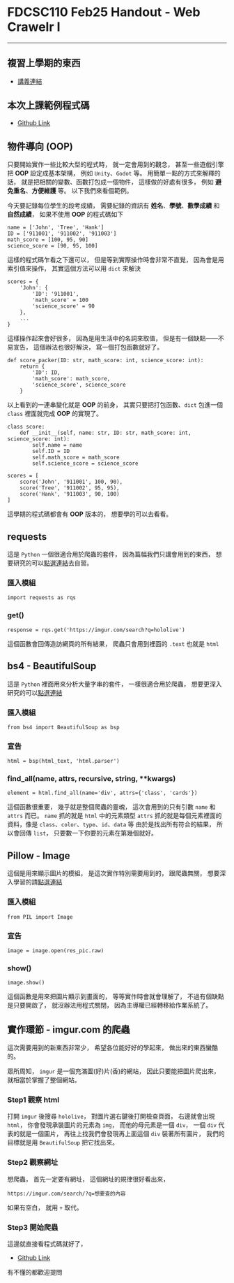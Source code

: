 # FDCSC110 Feb25 Handout - Web Crawelr I
---

## 複習上學期的東西
- [講義連結](https://hackmd.io/@revcoding/fdcsc_110_handouts)

## 本次上課範例程式碼
- [Github Link](https://github.com/revival0728/FudanHighSchool-110CSC/tree/master/Web_Crawer/for_imgur)

## 物件導向 (OOP)
只要開始實作一些比較大型的程式時，
就一定會用到的觀念，
甚至一些遊戲引擎把 **OOP** 設定成基本架構，
例如 `Unity`、`Godot` 等。
用簡單一點的方式來解釋的話，
就是把相關的變數、函數打包成一個物件，
這樣做的好處有很多，
例如 **避免重名**、**方便維護** 等。
以下我們來看個範例。

今天要記錄每位學生的段考成績，
需要紀錄的資訊有 **姓名**、**學號**、**數學成績** 和 **自然成績**，
如果不使用 **OOP** 的程式碼如下
```python=
name = ['John', 'Tree', 'Hank']
ID = ['911001', '911002', '911003']
math_score = [100, 95, 90]
science_score = [90, 95, 100]
```
這樣的程式碼乍看之下還可以，
但是等到實際操作時會非常不直覺，
因為會是用索引值來操作，
其實這個方法可以用 `dict` 來解決
```python=
scores = {
    'John': {
        'ID': '911001',
        'math_score' = 100
        'science_score' = 90
    },
    ...
}
```
這樣操作起來會好很多，
因為是用生活中的名詞來取值，
但是有一個缺點——不易宣告，
這個辦法也很好解決，
寫一個打包函數就好了。
```python=
def score_packer(ID: str, math_score: int, science_score: int):
    return {
        'ID': ID,
        'math_score': math_score,
        'science_score', science_score
    }
```
以上看到的一連串變化就是 **OOP** 的前身，
其實只要把打包函數、`dict` 包進一個 `class` 裡面就完成 **OOP** 的實現了。
```python=
class score:
    def __init__(self, name: str, ID: str, math_score: int, science_score: int):
        self.name = name
        self.ID = ID
        self.math_score = math_score
        self.science_score = science_score
        
scores = [
    score('John', '911001', 100, 90),
    score('Tree', '911002', 95, 95),
    score('Hank', '911003', 90, 100)
]
```
這學期的程式碼都會有 **OOP** 版本的，
想要學的可以去看看。

## requests
這是 `Python` 一個很適合用於爬蟲的套件，
因為篇幅我們只講會用到的東西，
想要研究的可以[點選連結](https://docs.python-requests.org/en/latest/)去自習。

### 匯入模組
```python=
import requests as rqs
```

### get()
```python=
response = rqs.get('https://imgur.com/search?q=hololive')
```
這個函數會回傳造訪網頁的所有結果，
爬蟲只會用到裡面的 `.text` 也就是 `html`

## bs4 - BeautifulSoup
這是 `Python` 裡面用來分析大量字串的套件，
一樣很適合用於爬蟲，
想要更深入研究的可以[點選連結](https://www.crummy.com/software/BeautifulSoup/bs4/doc/)

### 匯入模組
```python=
from bs4 import BeautifulSoup as bsp
```

### 宣告
```python=
html = bsp(html_text, 'html.parser')
```

### find_all(name, attrs, recursive, string, **kwargs)
```python=
element = html.find_all(name='div', attrs={'class', 'cards'})
```
這個函數很重要，
幾乎就是整個爬蟲的靈魂，
這次會用到的只有引數 `name` 和 `attrs` 而已。
`name` 抓的就是 `html` 中的元素類型
`attrs` 抓的就是每個元素裡面的資料，像是 `class`、`color`、`type`、`id`、`data` 等
由於是找出所有符合的結果，
所以會回傳 `list`，
只要數一下你要的元素在第幾個就好。

## Pillow - Image
這個是用來顯示圖片的模組，
是這次實作特別需要用到的，
跟爬蟲無關，
想要深入學習的請[點選連結](https://pillow.readthedocs.io/en/stable/reference/Image.html?highlight=image)

### 匯入模組
```python=
from PIL import Image
```

### 宣告
```python=
image = image.open(res_pic.raw)
```

### show()
```python=
image.show()
```
這個函數是用來把圖片顯示到畫面的，
等等實作時會就會理解了，
不過有個缺點是只要開啟了，
就沒辦法用程式關閉，
因為主導權已經轉移給作業系統了。

## 實作環節 - imgur.com 的爬蟲
這次需要用到的新東西非常少，
希望各位能好好的學起來，
做出來的東西蠻酷的。

眾所周知，
`imgur` 是一個充滿圖(好)片(香)的網站，
因此只要能把圖片爬出來，
就相當於掌握了整個網站。

### Step1 觀察 html
打開 `imgur` 後搜尋 `hololive`，
對圖片選右鍵後打開檢查頁面，
右邊就會出現 `html`，
你會發現承裝圖片的元素為 `img`，
而他的母元素是一個 `div`，
一個 `div` 代表的就是一個圖片，
再往上找我們會發現再上面這個 `div` 裝著所有圖片，
我們的目標就是用 `BeautifulSoup` 把它找出來。

### Step2 觀察網址
想爬蟲，
首先一定要有網址，
這個網址的規律很好看出來，
```
https://imgur.com/search/?q=想要查的內容
```
如果有空白，
就用 `+` 取代。

### Step3 開始爬蟲
這邊就直接看程式碼就好了，
- [Github Link](https://github.com/revival0728/FudanHighSchool-110CSC/blob/master/Web_Crawer/for_imgur/simple_version/for_imgur.py)

有不懂的都歡迎提問